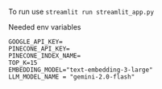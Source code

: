 To run use ```streamlit run streamlit_app.py```

Needed env variables
```
GOOGLE_API_KEY=
PINECONE_API_KEY=
PINECONE_INDEX_NAME=
TOP_K=15
EMBEDDING_MODEL="text-embedding-3-large"
LLM_MODEL_NAME = "gemini-2.0-flash"
```